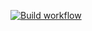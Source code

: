 [![Build workflow](https://github.com/dtarakanova/java-project-99/actions/workflows/build.yml/badge.svg)](https://github.com/dtarakanova/java-project-99/actions/workflows/build.yml)